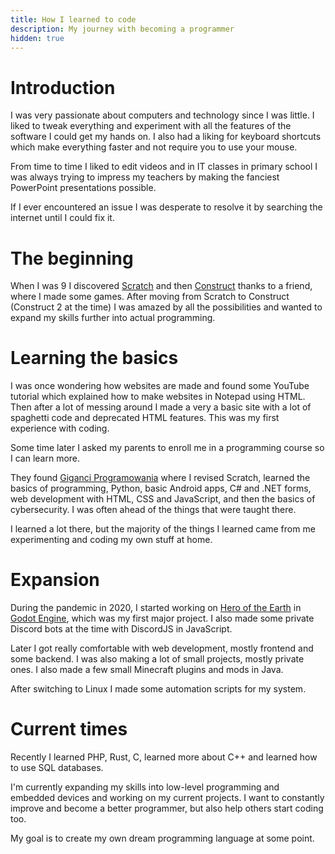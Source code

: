 ```yaml
---
title: How I learned to code
description: My journey with becoming a programmer
hidden: true
---
```


# Introduction
I was very passionate about computers and technology since I was little.
I liked to tweak everything and experiment with all the features of the software I could get my hands on.
I also had a liking for keyboard shortcuts which make everything faster and not require you to use your mouse.

From time to time I liked to edit videos and
in IT classes in primary school I was always trying to impress my teachers by making the fanciest PowerPoint presentations possible.

If I ever encountered an issue I was desperate to resolve it by searching the internet until I could fix it.

# The beginning
When I was 9 I discovered [Scratch](https://scratch.mit.edu/) and then [Construct](https://www.construct.net/en) thanks to a friend,
where I made some games.
After moving from Scratch to Construct (Construct 2 at the time) I was amazed by all the possibilities and wanted to expand my skills further into
actual programming.

# Learning the basics
I was once wondering how websites are made and found some YouTube tutorial which explained how to make websites in Notepad using HTML.
Then after a lot of messing around I made a very a basic site with a lot of spaghetti code and deprecated HTML features.
This was my first experience with coding.

Some time later I asked my parents to enroll me in a programming course so I can learn more.

They found [Giganci Programowania](https://www.giganciprogramowania.edu.pl) where I revised Scratch, learned the basics of programming,
Python, basic Android apps, C# and .NET forms, web development with HTML, CSS and JavaScript, and then the basics of cybersecurity.
I was often ahead of the things that were taught there.

I learned a lot there, but the majority of the things I learned came from me experimenting and coding my own stuff at home.

# Expansion
During the pandemic in 2020, I started working on [Hero of the Earth](https://wolfyxon.itch.io/hote) in [Godot Engine](https://godotengine.org/), which was my first major project.
I also made some private Discord bots at the time with DiscordJS in JavaScript.

Later I got really comfortable with web development, mostly frontend and some backend. 
I was also making a lot of small projects, mostly private ones.
I also made a few small Minecraft plugins and mods in Java.

After switching to Linux I made some automation scripts for my system.

# Current times
Recently I learned PHP, Rust, C, learned more about C++ and learned how to use SQL databases.

I'm currently expanding my skills into low-level programming and embedded devices and working on my current projects.
I want to constantly improve and become a better programmer, but also help others start coding too.

My goal is to create my own dream programming language at some point.
